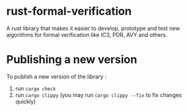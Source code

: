 # rust-formal-verification

A rust library that makes it easier to develop, prototype and test new algorithms for formal verification like IC3, PDR, AVY and others.

# Publishing a new version

To publish a new version of the library :
1. run `cargo check`
2. run `cargo clippy` (you may run `cargo clippy --fix` to fix changes quickly)
